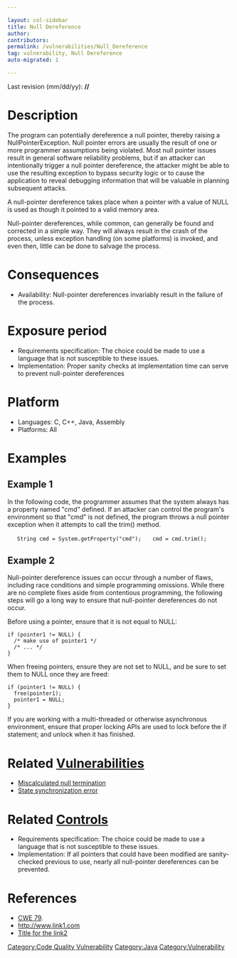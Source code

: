 ```yaml
---

layout: col-sidebar
title: Null Dereference
author: 
contributors: 
permalink: /vulnerabilities/Null_Dereference
tag: vulnerability, Null Dereference
auto-migrated: 1

---
```


Last revision (mm/dd/yy): **//**

# Description

The program can potentially dereference a null pointer, thereby raising
a NullPointerException. Null pointer errors are usually the result of
one or more programmer assumptions being violated. Most null pointer
issues result in general software reliability problems, but if an
attacker can intentionally trigger a null pointer dereference, the
attacker might be able to use the resulting exception to bypass security
logic or to cause the application to reveal debugging information that
will be valuable in planning subsequent attacks.

A null-pointer dereference takes place when a pointer with a value of
NULL is used as though it pointed to a valid memory area.

Null-pointer dereferences, while common, can generally be found and
corrected in a simple way. They will always result in the crash of the
process, unless exception handling (on some platforms) is invoked, and
even then, little can be done to salvage the process.

# Consequences

  - Availability: Null-pointer dereferences invariably result in the
    failure of the process.

# Exposure period

  - Requirements specification: The choice could be made to use a
    language that is not susceptible to these issues.
  - Implementation: Proper sanity checks at implementation time can
    serve to prevent null-pointer dereferences

# Platform

  - Languages: C, C++, Java, Assembly
  - Platforms: All

# Examples

## Example 1

In the following code, the programmer assumes that the system always has
a property named "cmd" defined. If an attacker can control the program's
environment so that "cmd" is not defined, the program throws a null
pointer exception when it attempts to call the trim() method.

`   String cmd = System.getProperty("cmd");`
`   cmd = cmd.trim();`

## Example 2

Null-pointer dereference issues can occur through a number of flaws,
including race conditions and simple programming omissions. While there
are no complete fixes aside from contentious programming, the following
steps will go a long way to ensure that null-pointer dereferences do not
occur.

Before using a pointer, ensure that it is not equal to NULL:

    if (pointer1 != NULL) {
      /* make use of pointer1 */
      /* ... */
    }

When freeing pointers, ensure they are not set to NULL, and be sure to
set them to NULL once they are freed:

    if (pointer1 != NULL) {
      free(pointer1);
      pointer1 = NULL;
    }

If you are working with a multi-threaded or otherwise asynchronous
environment, ensure that proper locking APIs are used to lock before the
if statement; and unlock when it has finished.

# Related [Vulnerabilities](Vulnerabilities "wikilink")

  - [Miscalculated null
    termination](Miscalculated_null_termination "wikilink")
  - [State synchronization
    error](State_synchronization_error "wikilink")

# Related [Controls](Controls "wikilink")

  - Requirements specification: The choice could be made to use a
    language that is not susceptible to these issues.
  - Implementation: If all pointers that could have been modified are
    sanity-checked previous to use, nearly all null-pointer dereferences
    can be prevented.

# References

  - [CWE 79](http://cwe.mitre.org/data/definitions/79.html).
  - <http://www.link1.com>
  - [Title for the link2](http://www.link2.com)

[Category:Code Quality
Vulnerability](Category:Code_Quality_Vulnerability "wikilink")
[Category:Java](Category:Java "wikilink")
[Category:Vulnerability](Category:Vulnerability "wikilink")